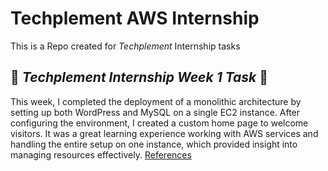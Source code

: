 # Techplement AWS Internship
This is a Repo created for *Techplement* Internship tasks

## 🚀 *Techplement Internship Week 1 Task* 🚀

This week, I completed the deployment of a monolithic architecture by setting up both WordPress and MySQL on a single EC2 instance. After configuring the environment, I created a custom home page to welcome visitors. It was a great learning experience working with AWS services and handling the entire setup on one instance, which provided insight into managing resources effectively.
[References](https://ubuntu.com/tutorials/install-and-configure-wordpress#9-thats-all)
